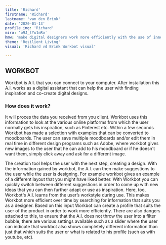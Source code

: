 ```yaml
---
title: 'Richard'
firstname: 'Richard'
lastname: 'van den Brink'
date: '2020-01-13'
profile_img: 'Richard'
miro: 'o9J_lYu1mRo'
hmw: 'make digital designers work more efficiently with the use of innovative technology? '
theme: 'Resilient Living'
visual: 'Richard vd Brink Workbot visual'

---
```


## WORKBOT 

Workbot is A.I. that you can connect to your computer. After installation this A.I. works as a digital assistant that can help the user with finding inspiration and co-create digital designs. 

### How does it work?

It will proces the data you received from you client. Workbot uses this information to look at the various online platforms from which the user normally gets his inspiration, such as Pinterest etc. Within a few seconds Workbot has made a selection with examples that can be converted to moodboards. The user can save multiple moodboards and/or edit them in real time in different design programs such as Adobe, where workbot gives new images to the user that he can add to his moodboard or if he doesn't want them, simply click away and ask for a different image.  

The creation tool helps the user with the next step, creating a design. With the information gained by workbot, the A.I. can then make suggestions to the user while the user is designing. For example workbot gives an example of a different layout that you might have liked better. With Workbot you can quickly switch between different suggestions in order to come up with new ideas that you can then further adapt or use as inspiration. Here, too, Workbot's A.I. learns from the user’s workstyle during use. This makes Workbot more efficient over time by searching for information that suits you as a designer. Based on this input Workbot can create a profile that suits the user of the product in order to work more efficiently. There are also dangers attached to this, to ensure that the A.I. does not throw the user into a filter bubble, there are various settings available such as a slider where the user can indicate that workbot also shows completely different information than just that which suits the user or what is related to his profile (such as with youtube, etc).   
